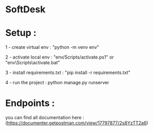 # SoftDesk

# Setup :
1 - create virtual env : "python -m venv env"

2 - activate local env : "env/Scripts/activate.ps1" or "env\Scripts\activate.bat"

3 - install requirements.txt : "pip install -r requirements.txt"

4 - run the project : python manage.py runserver


# Endpoints :
you can find all documentation here : (https://documenter.getpostman.com/view/17797877/2s8YzTT2a6)



